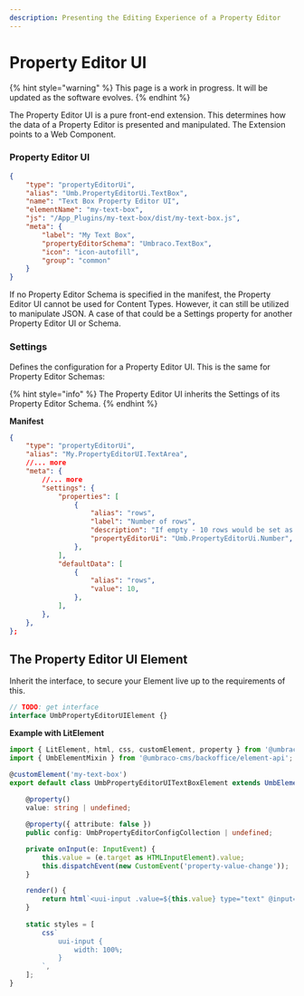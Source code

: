 ```yaml
---
description: Presenting the Editing Experience of a Property Editor
---
```


# Property Editor UI

{% hint style="warning" %}
This page is a work in progress. It will be updated as the software evolves.
{% endhint %}

The Property Editor UI is a pure front-end extension. This determines how the data of a Property Editor is presented and manipulated. The Extension points to a Web Component.

### Property Editor UI

```json
{
	"type": "propertyEditorUi",
	"alias": "Umb.PropertyEditorUi.TextBox",
	"name": "Text Box Property Editor UI",
	"elementName": "my-text-box",
	"js": "/App_Plugins/my-text-box/dist/my-text-box.js",
	"meta": {
		"label": "My Text Box",
		"propertyEditorSchema": "Umbraco.TextBox",
		"icon": "icon-autofill",
		"group": "common"
	}
}
```

If no Property Editor Schema is specified in the manifest, the Property Editor UI cannot be used for Content Types. However, it can still be utilized to manipulate JSON. A case of that could be a Settings property for another Property Editor UI or Schema.

### Settings

Defines the configuration for a Property Editor UI. This is the same for Property Editor Schemas:

{% hint style="info" %}
The Property Editor UI inherits the Settings of its Property Editor Schema.
{% endhint %}

**Manifest**

```json
{
	"type": "propertyEditorUi",
	"alias": "My.PropertyEditorUI.TextArea",
	//... more
	"meta": {
		//... more
		"settings": {
			"properties": [
				{
					"alias": "rows",
					"label": "Number of rows",
					"description": "If empty - 10 rows would be set as the default value",
					"propertyEditorUi": "Umb.PropertyEditorUi.Number",
				},
			],
			"defaultData": [
				{
					"alias": "rows",
					"value": 10,
				},
			],
		},
	},
};
```

## The Property Editor UI Element

Inherit the interface, to secure your Element live up to the requirements of this.

```ts
// TODO: get interface
interface UmbPropertyEditorUIElement {}
```

**Example with LitElement**

```ts
import { LitElement, html, css, customElement, property } from '@umbraco-cms/backoffice/external/lit';
import { UmbElementMixin } from '@umbraco-cms/backoffice/element-api';

@customElement('my-text-box')
export default class UmbPropertyEditorUITextBoxElement extends UmbElementMixin(LitElement) {
	
	@property()
	value: string | undefined;

	@property({ attribute: false })
	public config: UmbPropertyEditorConfigCollection | undefined;

	private onInput(e: InputEvent) {
		this.value = (e.target as HTMLInputElement).value;
		this.dispatchEvent(new CustomEvent('property-value-change'));
	}

	render() {
		return html`<uui-input .value=${this.value} type="text" @input=${this.onInput}></uui-input>`;
	}
	
	static styles = [
		css`
			uui-input {
				width: 100%;
			}
		`,
	];
}
```
